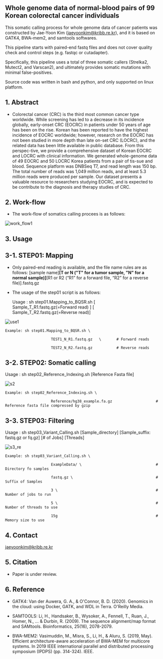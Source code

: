 ## Whole genome data of normal-blood pairs of 99 Korean colorectal cancer individuals 

This somatic calling process for whole genome data of cancer patients was constructed by Jae-Yoon Kim (jaeyoonkim@kribb.re.kr), and it is based on GATK4, BWA-mem2, and samtools softwares.

This pipeline starts with paired-end fastq files and does not cover quality check and control steps (e.g. fastqc or cutadapter).

Specifically, this pipeline uses a total of three somatic callers (Strelka2, Mutect2, and Varscan2), and ultimately provides somatic mutations with minimal false-positives.

Source code was written in bash and python, and only supported on linux platform.


## 1. Abstract

- Colorectal cancer (CRC) is the third most common cancer type worldwide. While screening has led to a decrease in its incidence globally, early-onset CRC (EOCRC) in patients under 50 years of age has been on the rise. Korean has been reported to have the highest incidence of EOCRC worldwide; however, research on the EOCRC has not been studied in more depth than late on-set CRC (LOCRC), and the related data has been little available in public database. From this perspec-tive, we provide a comprehensive dataset of Korean EOCRC and LOCRC with clinical information. We generated whole-genome data of 49 EOCRC and 50 LOCRC Korea patients from a pair of tis-sue and blood. Sequence platform was DNBSeq T7, and read length was 150 bp. The total number of reads was 1,049 million reads, and at least 5.3 million reads were produced per sample. Our dataset presents a valuable resource to researchers studying EOCRC, and is expected to be contribute to the diagnosis and therapy studies of CRC. 


## 2. Work-flow

 - The work-flow of somatics calling procees is as follows:

![work_flow1](https://github.com/JaeYoonKim72/CRC_Korean/assets/49300659/6eed189b-bb5d-42eb-9046-df1131ac6afe)


## 3. Usage

## 3-1. STEP01: Mapping

 - Only paired-end reading is available, and the file name rules are as follows: [sample name]__[T or N ("T" for a tumor sample, "N" for a normal sample)]__[R1 or R2 (“R1” for a forward file, “R2” for a reverse file)].fastq.gz 

 - The usage of the step01 script is as follows:

    Usage : sh step01.Mapping_to_BQSR.sh  [ Sample_T_R1.fastq.gz(=Forward read) ]    [ Sample_T_R2.fastq.gz(=Reverse read)]


![use1](https://github.com/JaeYoonKim72/CRC_Korean/assets/49300659/29469768-4bcb-4099-9094-b2cc343446b8)

    Example: sh step01.Mapping_to_BQSR.sh \
    
                         TEST1_N_R1.fastq.gz   \       # Forward reads

                         TEST2_N_R2.fastq.gz           # Reverse reads


## 3-2. STEP02: Somatic calling

Usage : sh step02_Reference_Indexing.sh  [Reference Fasta file]

![s2](https://user-images.githubusercontent.com/49300659/67938042-11d08580-fc12-11e9-83c0-3fed0265f698.png)


    Example: sh step02_Reference_Indexing.sh \
    
                         Reference/hg38_example.fa.gz                    # Reference fasta file compressed by gzip
        
        
## 3-3. STEP03: Filtering

Usage : sh step03_Variant_Calling.sh  [Sample_directory]  [Sample_suffix: fastq.gz or fq.gz]  [# of Jobs]  [Threads]

![s3_re](https://user-images.githubusercontent.com/49300659/67938735-6cb6ac80-fc13-11e9-9670-42202f3b98c3.png)

                         
    Example: sh step03_Variant_Calling.sh \
    
                         ExampleData/ \                                  # Directory fo samples
                         
                         fastq.gz \                                      # Suffix of Samples
                         
                         3 \                                             # Number of jobs to run
                         
                         5 \                                             # Number of threads to use
                         
                         15g                                             # Memory size to use
                         

## 4. Contact

jaeyoonkim@kribb.re.kr


## 5. Citation

- Paper is under review.


## 6. Reference

 - GATK4: Van der Auwera, G. A., & O'Connor, B. D. (2020). Genomics in the cloud: using Docker, GATK, and WDL in Terra. O'Reilly Media.

 - SAMTOOLS: Li, H., Handsaker, B., Wysoker, A., Fennell, T., Ruan, J., Homer, N., ... & Durbin, R. (2009). The sequence alignment/map format and SAMtools. Bioinformatics, 25(16), 2078-2079.
 
 - BWA-MEM2: Vasimuddin, M., Misra, S., Li, H., & Aluru, S. (2019, May). Efficient architecture-aware acceleration of BWA-MEM for multicore systems. In 2019 IEEE international parallel and distributed processing symposium (IPDPS) (pp. 314-324). IEEE.
